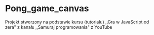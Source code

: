 # Pong_game_canvas
Projekt stworzony na podstawie kursu (tutorialu) ,,Gra w JavaScript od zera" z kanału ,,Samuraj programowania" z YouTube

